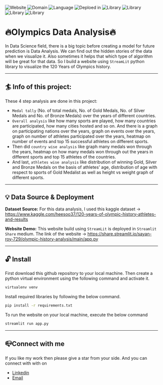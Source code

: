 ![Website](https://img.shields.io/website?down_color=red&down_message=down&up_color=green&up_message=up&url=https%3A%2F%2Fshare.streamlit.io%2Fsayan-roy-729%2Folympic-history-analysis%2Fmain%2Fapp.py) ![Domain](https://img.shields.io/badge/domain-data%20analysis-yellow) ![Language](https://img.shields.io/badge/language-python3-orange) ![Deploed in](https://img.shields.io/badge/deployed%20in-streamlit%20share-yellowgreen) ![Library](https://img.shields.io/badge/library%20used-numpy-informational) ![Library](https://img.shields.io/badge/library%20used-pandas-informational) ![Library](https://img.shields.io/badge/library%20used-seaborn-informational) ![Library](https://img.shields.io/badge/library%20used-plotly-informational)

# 🔥Olympics Data Analysis🔥

In Data Science field, there is a big topic before creating a model for future prediction is Data Analysis. We can find out the hidden stories of the data when we visualize it. Also sometimes it helps that which type of algorithm will be great for that data. So I build a website using `StreamLit` python library to visualize the 120 Years of Olympics history.

------

## 🏄 Info of this project:
These 4 step analysis are done in this project:
- `Medal tally` (No. of total medals, No. of Gold Medals, No. of Silver Medals and No. of Bronze Medals) over the years of different countries.
- `Overall analysis` like how many sports are played, how many countries are participated, how many cities hosted and so on. And there is a graph on participating nations over the years, graph on events over the years, graph on number of athletes participated over the years, heatmap on number of events and top 15 successful athletes on different sports.
- Then did `country wise analysis` like graph many medals won through the years, heatmap on how many medals won through out the years in different sports and top 15 athletes of the countries.
- And last, `athletes wise analysis` like distribution of winning Gold, Silver and Bronze Medals on the basis of athletes' age, distribution of age with respect to sports of Gold Medalist as well as height vs weight graph of different sports.

---

## 💡 Data Source & Deployment

**Dataset Source:** For this data analysis, I used this kaggle dataset -> https://www.kaggle.com/heesoo37/120-years-of-olympic-history-athletes-and-results

**Website Demo:** This website build using `StreamLit` is deployed in `Streamlit Share` medium. The link of the website -> https://share.streamlit.io/sayan-roy-729/olympic-history-analysis/main/app.py

---

## 🔓 Install
First download this github repository to your local machine. Then create a python virtual environment using the following command and activate it.

```bash
virtualenv venv
```

Install required libraries by following the below command.

```bash
pip install -r requirements.txt
```
To run the website on your local machine, execute the below command
```bash
streamlit run app.py
```

---

## 📪Connect with me
If you like my work then please give a star from your side. And you can connect with with on 
- [Linkedin](https://www.linkedin.com/in/sayanroy729)
- [Email](rsayan553@gmail.com)
